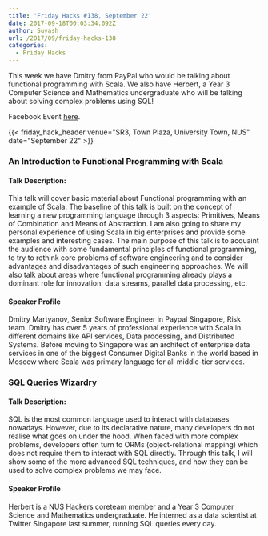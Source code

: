 ```yaml
---
title: 'Friday Hacks #138, September 22'
date: 2017-09-18T00:03:34.092Z
author: Suyash
url: /2017/09/friday-hacks-138
categories:
  - Friday Hacks
---
```


This week we have Dmitry from PayPal who would be talking about functional programming with Scala. We also have Herbert, a Year 3 Computer Science and Mathematics undergraduate who will be talking about solving complex problems using SQL!

Facebook Event [here](https://www.facebook.com/events/118701905463190/).

{{< friday_hack_header venue="SR3, Town Plaza, University Town, NUS" date="September 22" >}}

### An Introduction to Functional Programming with Scala

#### Talk Description:

This talk will cover basic material about Functional programming with an example of Scala. The baseline of this talk is built on the concept of learning a new programming language through 3 aspects: Primitives, Means of Combination and Means of Abstraction. I am also going to share my personal experience of using Scala in big enterprises and provide some examples and interesting cases. The main purpose of this talk is to acquaint the audience with some fundamental principles of functional programming, to try to rethink core problems of software engineering and to consider advantages and disadvantages of such engineering approaches. We will also talk about areas where functional programming already plays a dominant role for innovation: data streams, parallel data processing, etc.

#### Speaker Profile

Dmitry Martyanov, Senior Software Engineer in Paypal Singapore,  Risk team. Dmitry has over 5 years of professional experience with Scala in different domains like API services, Data processing, and Distributed Systems. Before moving to Singapore was an architect of enterprise data services in one of the biggest Consumer Digital Banks in the world based in Moscow where Scala was primary language for all middle-tier services.


### SQL Queries Wizardry

#### Talk Description:

SQL is the most common language used to interact with databases nowadays. However, due to its declarative nature, many developers do not realise what goes on under the hood. When faced with more complex problems, developers often turn to ORMs (object-relational mapping) which does not require them to interact with SQL directly. Through this talk, I will show some of the more advanced SQL techniques, and how they can be used to solve complex problems we may face.

#### Speaker Profile

Herbert is a NUS Hackers coreteam member and a Year 3 Computer Science and Mathematics undergraduate. He interned as a data scientist at Twitter Singapore last summer, running SQL queries every day.
